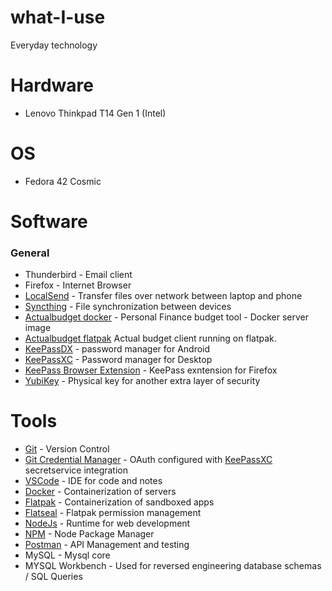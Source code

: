 # what-I-use

Everyday technology

# Hardware
- Lenovo Thinkpad T14 Gen 1 (Intel)

# OS
- Fedora 42 Cosmic

# Software

### General
- Thunderbird - Email client
- Firefox - Internet Browser
- [LocalSend](https://github.com/localsend/localsend) - Transfer files over network between laptop and phone
- [Syncthing](https://github.com/syncthing/syncthing) - File synchronization between devices
- [Actualbudget docker](https://hub.docker.com/r/actualbudget/actual-server) - Personal Finance budget tool - Docker server image
- [Actualbudget flatpak](https://github.com/actualbudget/actual/releases) Actual budget client running on flatpak.
- [KeePassDX](https://github.com/Kunzisoft/KeePassDX) - password manager for Android
- [KeePassXC](https://github.com/keepassxreboot/keepassxc) - Password manager for Desktop
- [KeePass Browser Extension](https://addons.mozilla.org/en-US/firefox/addon/keepassxc-browser/?utm_source=addons.mozilla.org&utm_medium=referral&utm_content=search) - KeePass exntension for Firefox
- [YubiKey](https://www.yubico.com/no/product/yubikey-5-series/yubikey-5c-nfc/) - Physical key for another extra layer of security

# Tools
- [Git](https://git-scm.com/) - Version Control
- [Git Credential Manager](https://github.com/git-ecosystem/git-credential-manager) - OAuth configured with [KeePassXC](https://github.com/keepassxreboot/keepassxc) secretservice integration
- [VSCode](https://code.visualstudio.com/) - IDE for code and notes
- [Docker](https://docs.fedoraproject.org/en-US/quick-docs/installing-docker/) - Containerization of servers
- [Flatpak](https://flatpak.org/) - Containerization of sandboxed apps
- [Flatseal](https://github.com/tchx84/Flatseal) - Flatpak permission management
- [NodeJs](https://nodejs.org/en) - Runtime for web development
- [NPM](https://www.npmjs.com/) - Node Package Manager
- [Postman](https://flathub.org/apps/com.getpostman.Postman) - API Management and testing
- MySQL - Mysql core
- MYSQL Workbench - Used for reversed engineering database schemas / SQL Queries
